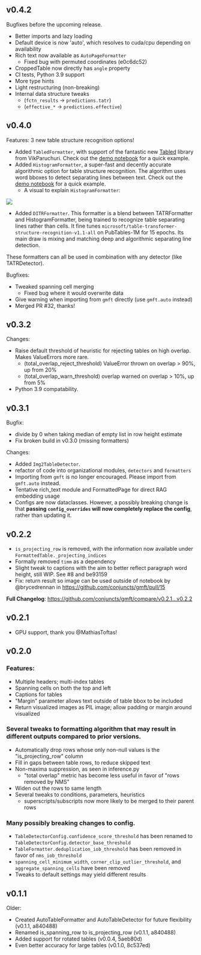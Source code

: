 ## v0.4.2

Bugfixes before the upcoming release.
- Better imports and lazy loading
- Default device is now 'auto', which resolves to cuda/cpu depending on availability
- Rich text now available as `AutoPageFormatter`
    - Fixed bug with permuted coordinates (e0c6dc52)
- CroppedTable now directly has `angle` property
- CI tests, Python 3.9 support
- More type hints
- Light restructuring (non-breaking)
- Internal data structure tweaks
    - (`fctn_results` → `predictions.tatr`)
    - (`effective_*` → `predictions.effective`)

## v0.4.0

Features: 3 new table structure recognition options!
- Added `TabledFormatter`, with support of the fantastic new [Tabled](https://github.com/VikParuchuri/tabled/) library from VikParuchuri. Check out the [demo notebook](https://github.com/conjuncts/gmft/blob/main/notebooks/example_tabled_compat.ipynb) for a quick example.
- Added `HistogramFormatter`, a super-fast and decently accurate algorithmic option for table structure recognition. The algorithm uses word bboxes to detect separating lines between text. Check out the [demo notebook](https://github.com/conjuncts/gmft/blob/main/notebooks/example_histogram.ipynb) for a quick example.
    - A visual to explain `HistogramFormatter`:

![](https://github.com/conjuncts/gmft/blob/main/docs/source/images/histogram_expl.png?raw=true)

- Added `DITRFormatter`. This formatter is a blend between TATRFormatter and HistogramFormatter, being trained to recognize table separating lines rather than cells. It fine tunes `microsoft/table-transformer-structure-recognition-v1.1-all` on PubTables-1M for 15 epochs. Its main draw is mixing and matching deep and algorithmic separating line detection.

These formatters can all be used in combination with any detector (like TATRDetector).

Bugfixes:
- Tweaked spanning cell merging
    - Fixed bug where it would overwrite data
- Give warning when importing from `gmft` directly (use `gmft.auto` instead)
- Merged PR #32, thanks!


## v0.3.2

Changes:
- Raise default threshold of heuristic for rejecting tables on high overlap. Makes ValueErrors more rare.
    - (total_overlap_reject_threshold) ValueError thrown on overlap > 90%, up from 20%
    - (total_overlap_warn_threshold) overlap warned on overlap > 10%, up from 5%
- Python 3.9 compatability.

## v0.3.1

Bugfix:
- divide by 0 when taking median of empty list in row height estimate
- Fix broken build in v0.3.0 (missing formatters)

Changes:
- Added `Img2TableDetector`.
- refactor of code into organizational modules, `detectors` and `formatters`
- Importing from `gmft` is no longer encouraged. Please import from `gmft.auto` instead.
- Tentative rich_text module and FormattedPage for direct RAG embedding usage
- Configs are now dataclasses. However, a possibly breaking change is that **passing `config_overrides` will now completely replace the config**, rather than updating it.



## v0.2.2

- `is_projecting_row` is removed, with the information now available under `FormattedTable._projecting_indices`
- Formally removed `timm` as a dependency
- Slight tweak to captions with the aim to better reflect paragraph word height, still WIP. See #8 and be93159
- Fix: return result so image can be used outside of notebook by @brycedrennan in https://github.com/conjuncts/gmft/pull/15

**Full Changelog**: https://github.com/conjuncts/gmft/compare/v0.2.1...v0.2.2

## v0.2.1

- GPU support, thank you @MathiasToftas!

## v0.2.0

### Features:
- Multiple headers; multi-index tables
- Spanning cells on both the top and left
- Captions for tables
- "Margin" parameter allows text outside of table bbox to be included
- Return visualized images as PIL image; allow padding or margin around visualized

### Several tweaks to formatting algorithm that may result in different outputs compared to prior versions.
- Automatically drop rows whose only non-null values is the "is_projecting_row" column
- Fill in gaps between table rows, to reduce skipped text
- Non-maxima suppression, as seen in inference.py
    - "total overlap" metric has become less useful in favor of "rows removed by NMS"
- Widen out the rows to same length
- Several tweaks to conditions, parameters, heuristics
    - superscripts/subscripts now more likely to be merged to their parent rows

### Many possibly breaking changes to config.
- `TableDetectorConfig.confidence_score_threshold` has been renamed to `TableDetectorConfig.detector_base_threshold`
- `TableFormatter.deduplication_iob_threshold` has been removed in favor of `nms_iob_threshold`
- `spanning_cell_minimum_width`, `corner_clip_outlier_threshold`, and `aggregate_spanning_cells` have been removed
- Tweaks to default settings may yield different results



## v0.1.1


Older:
- Created AutoTableFormatter and AutoTableDetector for future flexibility (v0.1.1, a840488)
- Renamed is_spanning_row to is_projecting_row (v0.1.1, a840488)
- Added support for rotated tables (v0.0.4, 5aeb80d)
- Even better accuracy for large tables (v0.1.0, 8c537ed)

